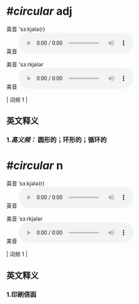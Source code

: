 # ***\#circular*** adj
英音 'sɜːkjələ(r)  
英音
<audio src="./media/circular-B.aac" controls="controls"></audio>

美音 'sɜːrkjələr  
美音
<audio src="./media/circular.aac" controls="controls"></audio>



| 词频 1 |  

英文释义
---
### 1.*高义频：* **圆形的；环形的；循环的**  


# ***\#circular*** n
英音 ˈsɜːkjələ(r)  
英音
<audio src="./media/circular-B.aac" controls="controls"></audio>

美音 ˈsɜːrkjələr  
美音
<audio src="./media/circular.aac" controls="controls"></audio>



| 词频 1 |  

英文释义
---
### 1.**印刷信函**  


